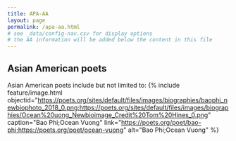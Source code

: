 ```yaml
---
title: APA-AA
layout: page
permalink: /apa-aa.html
# see _data/config-nav.csv for display options
# the AA information will be added below the content in this file
---
```


## Asian American poets

Asian American poets include but not limited to:
{% include feature/image.html objectid="https://poets.org/sites/default/files/images/biographies/baophi_newbiophoto_2018_0.png;https://poets.org/sites/default/files/images/biographies/Ocean%20uong_Newbioimage_Credit%20Tom%20Hines_0.png" caption="Bao Phi;Ocean Vuong" link="https://poets.org/poet/bao-phi;https://poets.org/poet/ocean-vuong" alt="Bao Phi;Ocean Vuong" %}

